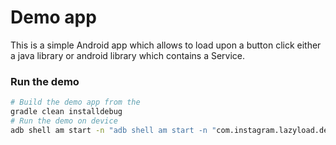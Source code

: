 # Demo app

This is a simple Android app which allows to load upon a button click either a java library or android library which contains a Service.

### Run the demo
``` sh
# Build the demo app from the
gradle clean installdebug
# Run the demo on device
adb shell am start -n "adb shell am start -n "com.instagram.lazyload.demoapp/.MainActivity""
```
